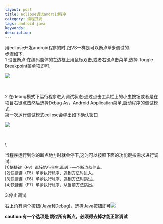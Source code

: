 ```yaml
---
layout: post
title: eclipse调试android程序
category: 编程开发
tags: android java
keywords: 
description: 
---
```


用eclipse开发android程序的时,跟VS一样是可以断点单步调试的.\
 步骤如下.\
 1 设置断点:在编码窗体的左边框上用鼠标双击,或者右键点击菜单,选择 Toggle
Breakpoint菜单项即可.

![](http://pic002.cnblogs.com/images/2012/381354/2012072714164135.gif)

\
\
 2
在debug模式下运行程序进入调试状态:通过点击工具栏上的小虫按钮或者是在项目右键点击然后选择Debug
As，Android Application菜单,启动程序的调试模式.\
 第一次运行调试模式eclipse会弹出如下确认窗口

![](http://pic002.cnblogs.com/images/2012/381354/2012072714165855.gif)

\
\
\

当程序运行到你的断点地方时就会停下,这时可以按照下面的功能键按需求进行调试:\
 <span
style="font-size:small;">[1]快捷键（F8）直接执行程序,直到下一个断点处停止。\
 [2]快捷键（F5）单步执行程序，遇到方法时进入。\
 [3]快捷键（F6）单步执行程序，遇到方法时跳过。\
 [4]快捷键（F7）单步执行程序，从当前方法跳出。</span>

 

3.停止调试

右上角有两个按钮(Java和Debug)，选择Java按钮即可![](http://files.note.sdo.com/XbPJ4~keoW9OwE04400feD)

 

**caution:有一个选项是 跳过所有断点，必须得去掉才能正常调试**








